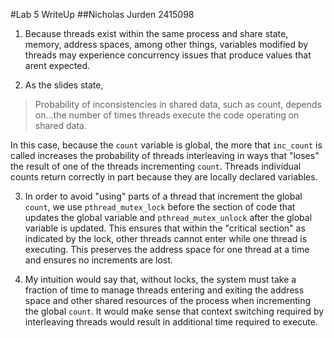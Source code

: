 #Lab 5 WriteUp
##Nicholas Jurden 2415098

1.  Because threads exist within the same process and share state, memory, address spaces, among other things, variables modified by threads may experience concurrency issues that produce values that arent expected.

2.  As the slides state,
  >Probability of inconsistencies in shared data, such as count, depends on...the number of times threads execute the code operating on shared data.

  In this case, because the `count` variable is global, the more that `inc_count` is called increases the probability of threads interleaving in ways that "loses" the result of one of the threads incrementing `count`. Threads individual counts return correctly in part because they are locally declared variables.

3.  In order to avoid "using" parts of a thread that increment the global `count`, we use `pthread_mutex_lock` before the section of code that updates the global variable and `pthread_mutex_unlock` after the global variable is updated. This ensures that within the "critical section" as indicated by the lock, other threads cannot enter while one thread is executing. This preserves the address space for one thread at a time and ensures no increments are lost.

4.  My intuition would say that, without locks, the system must take a fraction of time to manage threads entering and exiting the address space and other shared resources of the process when incrementing the global `count`. It would make sense that context switching required by interleaving threads would result in additional time required to execute. 
